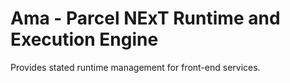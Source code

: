 ﻿# Ama - Parcel NExT Runtime and Execution Engine

Provides stated runtime management for front-end services.